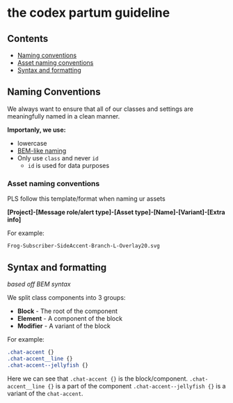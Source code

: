 # the codex partum guideline

## Contents
- [Naming conventions](#naming-conventions)
- [Asset naming conventions](#asset-naming-conventions)
- [Syntax and formatting](#synax-and-formatting)

## Naming Conventions

We always want to ensure that all of our classes and settings are meaningfully named in a clean manner.

**Importanly, we use:**
- lowercase
- [BEM-like naming](#bem-like-naming)
- Only use `class` and never `id`
    - `id` is used for data purposes

### Asset naming conventions

PLS follow this template/format when naming ur assets

**[Project]-[Message role/alert type]-[Asset type]-[Name]-[Variant]-[Extra info]**

For example:
```
Frog-Subscriber-SideAccent-Branch-L-Overlay20.svg
```

## Syntax and formatting
*based off BEM syntax*

We split class components into 3 groups:
- **Block** - The root of the component
- **Element** - A component of the block
- **Modifier** - A variant of the block

For example:
```css
.chat-accent {}
.chat-accent__line {}
.chat-accent--jellyfish {}
```

Here we can see that `.chat-accent {}` is the block/component.
`.chat-accent__line {}` is a part of the component
`.chat-accent--jellyfish {}` is a variant of the `chat-accent`.

